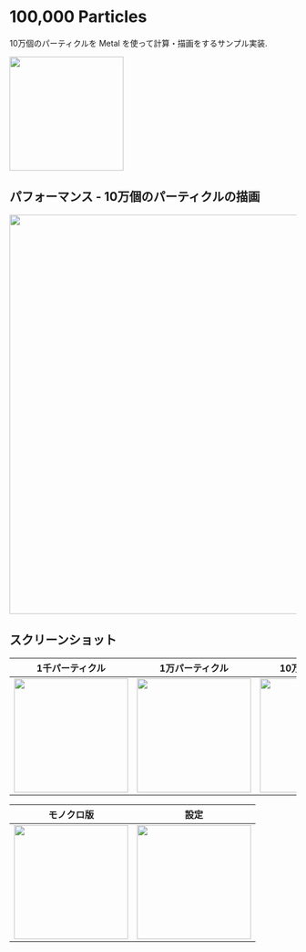 # 100,000 Particles

10万個のパーティクルを Metal を使って計算・描画をするサンプル実装.

<kbd><img src="https://user-images.githubusercontent.com/5572875/87853518-a9fbcf80-c945-11ea-89de-f3de0f126b7f.gif" width="200"></kbd>

## パフォーマンス - 10万個のパーティクルの描画

<kbd><img src="https://user-images.githubusercontent.com/5572875/87855867-20083280-c956-11ea-9fbd-509332ef0a55.png" width="700"></kbd>

## スクリーンショット

1千パーティクル | 1万パーティクル | 10万パーティクル 
:---: | :---: | :---:
<kbd><img src="https://user-images.githubusercontent.com/5572875/87854771-20e99600-c94f-11ea-9789-4cac4ec619f8.png" width="200"></kbd> | <kbd><img src="https://user-images.githubusercontent.com/5572875/87854775-2b0b9480-c94f-11ea-83b9-c0b6eed82ea3.png" width="200"></kbd> | <kbd><img src="https://user-images.githubusercontent.com/5572875/87854790-365ec000-c94f-11ea-9cdd-c4f620963881.png" width="200"></kbd>

モノクロ版 | 設定
:---: | :---:
<kbd><img src="https://user-images.githubusercontent.com/5572875/87854824-6efe9980-c94f-11ea-9184-c4d826baa16c.png" width="200"></kbd> | <kbd><img src="https://user-images.githubusercontent.com/5572875/87854833-7de54c00-c94f-11ea-9d7e-200f8c8300de.png" width="200"></kbd>
